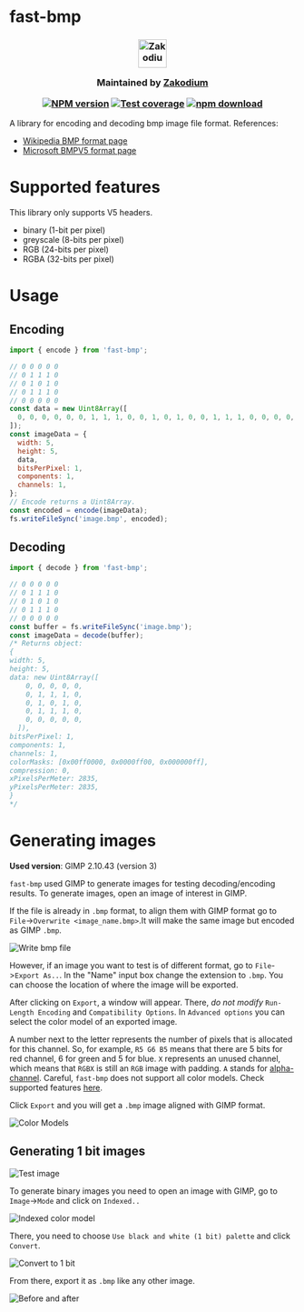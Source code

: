# fast-bmp

<h3 align="center">

  <a href="https://www.zakodium.com">
    <img src="https://www.zakodium.com/brand/zakodium-logo-white.svg" width="50" alt="Zakodium logo" />
  </a>

  <p>
    Maintained by <a href="https://www.zakodium.com">Zakodium</a>
  </p>

[![NPM version][npm-image]][npm-url]
[![Test coverage][codecov-image]][codecov-url]
[![npm download][download-image]][download-url]

</h3>

A library for encoding and decoding bmp image file format.
References:

- [Wikipedia BMP format page](https://en.wikipedia.org/wiki/BMP_file_format)
- [Microsoft BMPV5 format page](https://learn.microsoft.com/en-us/windows/win32/api/wingdi/ns-wingdi-bitmapv5header)

# Supported features

This library only supports V5 headers.

- binary (1-bit per pixel)
- greyscale (8-bits per pixel)
- RGB (24-bits per pixel)
- RGBA (32-bits per pixel)

# Usage

## Encoding

```js
import { encode } from 'fast-bmp';

// 0 0 0 0 0
// 0 1 1 1 0
// 0 1 0 1 0
// 0 1 1 1 0
// 0 0 0 0 0
const data = new Uint8Array([
  0, 0, 0, 0, 0, 0, 1, 1, 1, 0, 0, 1, 0, 1, 0, 0, 1, 1, 1, 0, 0, 0, 0, 0, 0,
]);
const imageData = {
  width: 5,
  height: 5,
  data,
  bitsPerPixel: 1,
  components: 1,
  channels: 1,
};
// Encode returns a Uint8Array.
const encoded = encode(imageData);
fs.writeFileSync('image.bmp', encoded);
```

## Decoding

```ts
import { decode } from 'fast-bmp';

// 0 0 0 0 0
// 0 1 1 1 0
// 0 1 0 1 0
// 0 1 1 1 0
// 0 0 0 0 0
const buffer = fs.writeFileSync('image.bmp');
const imageData = decode(buffer);
/* Returns object:
{
width: 5,
height: 5,
data: new Uint8Array([
    0, 0, 0, 0, 0, 
    0, 1, 1, 1, 0, 
    0, 1, 0, 1, 0, 
    0, 1, 1, 1, 0, 
    0, 0, 0, 0, 0,
  ]),
bitsPerPixel: 1,
components: 1,
channels: 1,
colorMasks: [0x00ff0000, 0x0000ff00, 0x000000ff],
compression: 0,
xPixelsPerMeter: 2835,
yPixelsPerMeter: 2835,
}
*/
```

# Generating images

**Used version**: GIMP 2.10.43 (version 3)

`fast-bmp` used GIMP to generate images for testing decoding/encoding results.
To generate images, open an image of interest in GIMP.

If the file is already in `.bmp` format, to align them with GIMP format go to `File`->`Overwrite <image_name.bmp>`.It will make the same
image but encoded as GIMP `.bmp`.

![Write bmp file](docImages/writeBmpFile.png)

However, if an image you want to test is of different format, go to `File`->`Export As..`. In the "Name" input box change the extension to `.bmp`. You can choose the location of where
the image will be exported.

After clicking on `Export`, a window will appear. There, _do not modify_ `Run-Length Encoding` and `Compatibility Options`.
In `Advanced options` you can select the color model of an exported image.

A number next to the letter represents the number of pixels that is allocated for this channel.
So, for example, `R5 G6 B5` means that there are 5 bits for red channel, 6 for green and 5 for blue. `X` represents an unused channel, which means that `RGBX` is still an `RGB` image with padding. `A` stands for [alpha-channel](https://en.wikipedia.org/wiki/Alpha_compositing).
Careful, `fast-bmp` does not support all color models. Check supported features [here](#supported-features).

Click `Export` and you will get a `.bmp` image aligned with GIMP format.

![Color Models](docImages/colorModels.png)

## Generating 1 bit images

![Test image](./src/__test__/files/GIMP_images/lena.bmp)

To generate binary images you need to open an image with GIMP, go to `Image`->`Mode` and click on `Indexed..`

![Indexed color model](docImages/IndexedColorModel.png)

There, you need to choose `Use black and white (1 bit) palette` and click `Convert`.

![Convert to 1 bit](docImages/convertTo1Bit.png)

From there, export it as `.bmp` like any other image.

![Before and after](docImages/BeforeAfter.png)

[npm-image]: https://img.shields.io/npm/v/fast-bmp.svg?style=flat-square
[npm-url]: https://www.npmjs.com/package/fast-bmp
[codecov-image]: https://img.shields.io/codecov/c/github/image-js/fast-bmp.svg?style=flat-square
[codecov-url]: https://codecov.io/gh/image-js/fast-bmp
[download-image]: https://img.shields.io/npm/dm/fast-bmp.svg?style=flat-square
[download-url]: https://www.npmjs.com/package/fast-bmp
